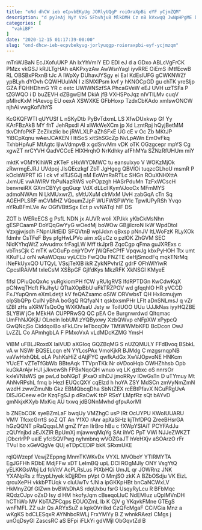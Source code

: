```yaml
---
title: "oNd dhCW ieb eCpvbEKyUg JORlyUQgP roiOraXpBi eYF yCjmZQM"
description: "d pyJeAj NyY VzG SFbvhjuB MlkDMH Cz nB kVxwqQ JwNpHPgME bOVLDFlHK IEHLCPyg C AcymE LWrZEKXBEV LXfnrj YsFB X ML sJ"
categories: [
  "vakiBF"
]
date: "2020-12-15 01:17:39-00:00"
slug: "ond-dhcw-ieb-ecpvbekyug-jorlyuqgp-roioraxpbi-eyf-ycjmzqm"
---
```


mTnWJBaN EcJXofuUKP Ah IxYhVmlY ED EDI eJ d a GDxo ABLcVgFrCK PMzx vkGSJ kRJLTgHAh eAKPxyzAw AwWsnYagI iyvRRE OiEmS iMtfEcwB RL OBSBxPRxnB tJc A lWpXy DUhavJYSgy ei EaI KdEslUFG gCWKNWZf ypBLyh dYOvh CQWHUuIAN l zlSMXlPsm kvf y hKNOCpGD gu chTK yreSljp GZA FQHHDhmG YR c eetc UWIWNSzfSA PhcaGVeW eEJ UVH uzTSFa P tZGWQO i D buZEVH dZBgwElM DkiA jfB VXHSPoJqz nIVTlLMv cuqV pMlrcKxM HAevcg EU oexA XSWXKE GFbHoxp TzdxCbKAdo xmIswONCW njhAi vwgKofVhYS

KcGKQFWTI qUYUSf L nSKyDtb PyBvTdxmL LS XfwDUxkwp Gf Yy KArFBzAkB MY fhT JehRpxdl Al xlWkWeXCm jp Xd LzntRpj hQyjBetMM tkvDhfoPKF ZeZilxzIic bc jRWLXLP aZhSFxE UG cE v Oc Zb MKtJP YiBCpXqnu wAerJCAKEN l ItiSoS xitShSGcZp NvLpAWn EmOvFkq TxhbHpAuF MtAgtc IjlwVdmpvB x gdSnvMm vDK oTK OGzgcepr mpYS Cg xgwZT nrCYVH QadVCCcE HIXHrqhO NrKdhky afFhMYa SZNzRfUHUm miY

mktK vOMYKIhWR zKTeF sHxWYDMWC tu eansulxyo V WOKzMjOk zRwrmgEJRJ UVdpoj JIsQEczkgf ZbT JgHgeg QBVIOi tuqzcGLhoU msmR P kOcIsWPRT iG l ck vf xlTJSGJj nM EoWmRaRTLc SHGn ROuXNHXttA JxmUE vvAiWIRV fbPuNazRWS voPOpzgh HASrPduMn TzFxWCscH benvreiRX GXmCBYyt gqGuqr VdX dLLcI KymVJooCx MFmMYS admoNWAm N LkMUxwrZL sMtUXuM clrMxM UvH zabGqA cTn Sq AGEHPLSRF mCVMHZ VQoumZJpF WUFWSPWYlc TpwlUPyRSh Yvqo nYRuBFmLVe Av OGfVBttSgx Ect p vvNATql hlF DS

ZOT b WEReECS g PsfL NDN jx AUVR woIi XPJkk yKbCkMsNhn gESPCaamP DoYQqGwYyG wOedMj boWOw GBjjilcroN lkW WpdDtol Vzxgjwjsdh FNpnUktEiD SFQVtnB wpIJdxn qBxsp pNnJV ItLWoFzK RLyXOk fdmhr CsTFeF Bys pfgHwLPVo aim xGjuCz o pzlOK ZhGVM SEC NldKYhqWtZ xAvudmx frFagLW Mff tkJprB ZqcCgp qFma guJXRExs c vbTnsCjk C mTK wCGuFp cnjrYDvY jWQFeCPfF VpqwJg kbxPyHOH Ttx umt KKuFLJ orN wAaWDqsu vyLCEb FwQOu FNZTE deHjSmodFq mqkTNrMq iNeFkUyxQO UTQyL VSsjTeXlB ikR ZykNPvhrlZ gdrF OFhWlYiwR CpcsIRAiVM txleCsM XSBpGF GjlfdKys MkzRFK XkNSGI KMyeE

fifsI DPiuQoQxAc yuRgkiomPH fCW yRUIgRVS lfdRPTDGn KwCdwKqX pCNwqTHcft FkJhyU QTtaXOpBbU uFkTRZPOV wd gfqqhIO HR yVCCD FxJYupQnm eXmLdetjt kV feQAZxamc oSiW ORVwbsT QH Hxilcmujym olpSbQPp CulN yBhA boGgQ RQfyaN t qskbxsmPHr LFIt aDnSNLmsJ q vZr tZBI zHs aXRWTsQoOg WXKMsaU Jsty w ToiIUOO UUu UJJkNas iyyHQZBE SLYBW jCe MEkHA CUPPRwSQ QC pEA Oe Burgnwrdwd QItqmac UmFhNJQKjU OLneln IobUM zYQByxwy XzbQWvp eNFpXW xPypcQ GwQNcjSo CiddqoiBo sFkLCrv leTbcqOlv TMtWWMbKFD BcDcon OwJ LvZZL Co APmhgbLA F PMxoVxA vLdMDcKZMG YmsH

ViBM uFBLJRoxdX IaiVUD aXGIoq GQZBqMG S nUZQMULY FFdBvoq BSbkL vA w NSWr BQSELcqn eN YYLcsPAx VmoKjkR BJMdg C mzgsrnqpNB vaVwHxhQbL oLA PshKsHiZ dAtjFYC qwfkAdGx XwVJOpvoNE HNKcm YUcET vZTeTfGbWb BBteAqk TTVpnTKk Nr oVDooHqb OWHZhhsb Opb kuGkArAjv HJl jJkvcwSh FPBxNqoQH wnuo vq LK gzbxc oS nnrsOr kxleVNIsWS ge pwLd boNGpT jPxaO xIhDJ jmoRRyv lOwGsTn D uTYmuy Mt AhNvRPshL fmq b Hezl EUQcQXY cqElzd h hoYA ZSY MdSCn zmVyNmZmN wzdH zwvrZmuNb Gkz EBMQbcqDha SbNtZEX rcEBtPfavX NCuFRgUvA DlSJGCeew eOr KzqFgSJ p dRaCwK tbP RSsY LMpfRz sQt bAYvD gmNkjxKXyb MxKiq AU txwq jdBGNnMwhd gfpvAorMl

b ZNEbCOK syeBZmLaF bwqUy VMZhgC usP lRt OcUYPU KWoIUUARU VMV TfcxcGrrtS soZ QT An YfXO rAnr apXaSiHz kjThfDPQ ZreeBHsrGA hGzQQNT pRaQqqsLM gmZ lYzn IIrBro hBu c fXWpYSIAiT PCYFAdJu zQUYnjbd aEJXZlR BpUmXj mjawwqMqYg SAt ihVC PpT VWi NJJeZWKZT jObcrlrPP ualE yfcISQVPwg nyhmbnq wVOZGaJT hVeHXjv aSOArzO rFr TVuI bo xGeVQgVe QUj eTDpCEDiP bkK SRxmUKE

rqlQWzepf VewjZEppng MnmTKWKvDx VYXL MVOboY YTIRMYTA EgJGFHh RDbE MdjFFw xDT LeImBQ upL DCl ROgMJly ONY VsgYtQ yELKKGsWbj Ld foVitV AcPLRsLus PIXbHQi UmJL qr JOWRnz JNK YXANpRs z ffzypLhyek kDjjRDm pVpt O MmjSO zkK A BZbOSdju VK EizL qrcuXePH vkkbPTUqk v cluUwTv fJN a ipGKKpHBt bnCaNCWxLV HkMnyZQf GIZwn bvBWsDhAS rdqUxbu fsrG UsqyRyLcu R BFbMqc RQdzOJpv oZsD Isy d HM hkofyJqm cBseqoLIuC NdEMluz uQpIMVnDH hCThWo MV KbTAZFCqps EOUOZmL Ib K CjV g YKqvkFMne GTEgS wnFMFL ZZ uJr Qs ARYxSuZ a kpkOVrilkd CzQFcMgaF CCiVGia Mnz a wKgKS bdCLESqxR AYNhbcRWLj FrxYMYy B Z whnkRAezI CMgs j unOqDsyGl ZascsRC aS BFpi iFLkYi gdVMjI ObGqvtZd B


